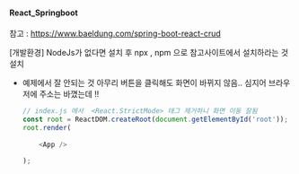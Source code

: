 #### React_Springboot
참고 : https://www.baeldung.com/spring-boot-react-crud

[개발환경]
NodeJs가 없다면 설치 후 npx , npm 으로 참고사이트에서 설치하라는 것 설치


- 예제에서 잘 안되는 것
  아무리 버튼을 클릭해도 화면이 바뀌지 않음.. 심지어 브라우저에 주소는 바꼈는데 !!
  ```js
  // index.js 에서  <React.StrictMode> 태그 제거하니 화면 이동 잘됨
  const root = ReactDOM.createRoot(document.getElementById('root'));
  root.render(
     
      <App />
  
  );
  ```
  
